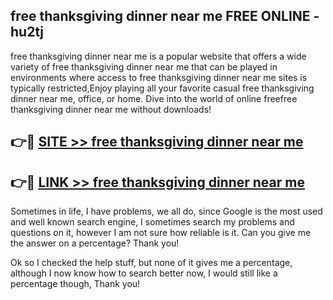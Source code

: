 ## free thanksgiving dinner near me FREE ONLINE - hu2tj

free thanksgiving dinner near me is a popular website that offers a wide variety of free thanksgiving dinner near me that can be played in environments where access to free thanksgiving dinner near me sites is typically restricted,Enjoy playing all your favorite casual free thanksgiving dinner near me, office, or home. Dive into the world of online freefree thanksgiving dinner near me without downloads!

## 👉🔴 [SITE >> free thanksgiving dinner near me](http://news.freeplayer.one?title=free_thanksgiving_dinner_near_me&ref=FRRE)

## 👉🔴 [LINK >> free thanksgiving dinner near me](http://news.freeplayer.one?title=free_thanksgiving_dinner_near_me&ref=FREE)

Sometimes in life, I have problems, we all do, since Google is the most used and well known search engine, I sometimes search my problems and questions on it, however I am not sure how reliable is it. Can you give me the answer on a percentage? Thank you!

Ok so I checked the help stuff, but none of it gives me a percentage, although I now know how to search better now, I would still like a percentage though, Thank you!